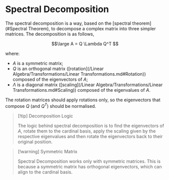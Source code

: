 # Spectral Decomposition

The spectral decomposition is a way, based on the [spectral theorem](#Spectral Theorem), to decompose a complex matrix into three simpler matrices. The decomposition is as follows,

$$\large
	A = Q \Lambda Q^T
$$

where:
- $A$ is a symmetric matrix;
- $Q$ is an orthogonal matrix ([rotation](/Linear Algebra/Transformations/Linear Transformations.md#Rotation)) composed of the eigenvectors of $A$;
- $\Lambda$ is a diagonal matrix ([scaling](/Linear Algebra/Transformations/Linear Transformations.md#Scaling)) composed of the eigenvalues of $A$.

The rotation matrices should apply rotations only, so the eigenvectors that compose $Q$ (and $Q^T$) should be normalised.

> [!tip] Decomposition Logic
> 
> The logic behind spectral decomposition is to find the eigenvectors of $A$, rotate them to the cardinal basis, apply the scaling given by the respective eigenvalues and then rotate the eigenvectors back to their original position.

> [!warning] Symmetric Matrix
> 
> Spectral Decomposition works only with symmetric matrices. This is because a symmetric matrix has orthogonal eigenvectors, which can align to the cardinal basis.
